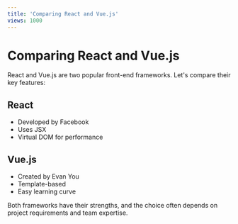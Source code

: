 ```yaml
---
title: 'Comparing React and Vue.js'
views: 1000
---
```


# Comparing React and Vue.js

React and Vue.js are two popular front-end frameworks. Let's compare their key features:

## React

- Developed by Facebook
- Uses JSX
- Virtual DOM for performance

## Vue.js

- Created by Evan You
- Template-based
- Easy learning curve

Both frameworks have their strengths, and the choice often depends on project requirements and team expertise.